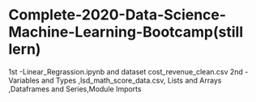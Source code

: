 # Complete-2020-Data-Science-Machine-Learning-Bootcamp(still lern)

1st -Linear_Regrassion.ipynb and dataset cost_revenue_clean.csv
2nd -  Variables and Types ,lsd_math_score_data.csv, Lists and Arrays ,Dataframes and Series,Module Imports
